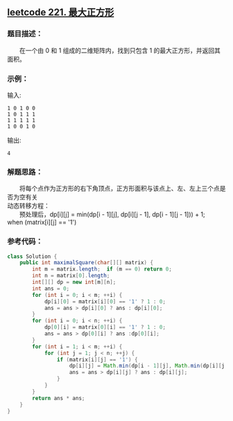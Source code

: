 ## [leetcode 221. 最大正方形](https://leetcode-cn.com/problems/maximal-square/)
### 题目描述：
&emsp;&emsp;在一个由 0 和 1 组成的二维矩阵内，找到只包含 1 的最大正方形，并返回其面积。
### 示例：
输入: 
```
1 0 1 0 0
1 0 1 1 1
1 1 1 1 1
1 0 0 1 0
```
输出:
```
4
```
### 解题思路：
&emsp;&emsp;将每个点作为正方形的右下角顶点，正方形面积与该点上、左、左上三个点是否为空有关   
动态转移方程：   
&emsp;&emsp;预处理后，dp[i][j] = min(dp[i - 1][j], dp[i][j - 1], dp[i - 1][j - 1])) + 1;&emsp;&emsp;when (matrix[i][j] == '1')
### 参考代码：
``` java
class Solution {
    public int maximalSquare(char[][] matrix) {
        int m = matrix.length;  if (m == 0) return 0;
        int n = matrix[0].length;
        int[][] dp = new int[m][n];
        int ans = 0;
        for (int i = 0; i < m; ++i) {
            dp[i][0] = matrix[i][0] == '1' ? 1 : 0;
            ans = ans > dp[i][0] ? ans : dp[i][0];
        }
        for (int i = 0; i < n; ++i) {
            dp[0][i] = matrix[0][i] == '1' ? 1 : 0;
            ans = ans > dp[0][i] ? ans :dp[0][i];
        }
        for (int i = 1; i < m; ++i) {
            for (int j = 1; j < n; ++j) {
                if (matrix[i][j] == '1') { 
                    dp[i][j] = Math.min(dp[i - 1][j], Math.min(dp[i][j - 1], dp[i - 1][j - 1])) + 1;
                    ans = ans > dp[i][j] ? ans : dp[i][j];
                }
            }
        }
        return ans * ans;
    }
}
```
